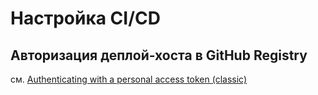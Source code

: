# Настройка CI/CD

## Авторизация деплой-хоста в GitHub Registry

см. [Authenticating with a personal access token (classic)](https://docs.github.com/en/packages/working-with-a-github-packages-registry/working-with-the-container-registry#authenticating-with-a-personal-access-token-classic)